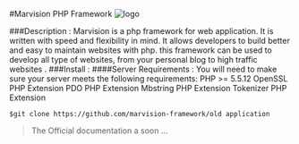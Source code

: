 #Marvision PHP Framework
![logo](http://s21.postimg.org/femk919yr/logo1.png) 

###Description : 
Marvision is a php framework for web application.
It is written with speed and flexibility in mind.
It allows developers to build better and easy to maintain websites with php.
this framework can be used to develop all type of websites, from your personal blog to high traffic websites .
###Install : 
####Server Requirements :
 You will need to make sure your server meets the following requirements:
PHP >= 5.5.12
OpenSSL PHP Extension
PDO PHP Extension
Mbstring PHP Extension
Tokenizer PHP Extension

```git
$git clone https://github.com/marvision-framework/old application
```
			

> The Official documentation a soon ...


